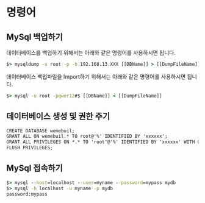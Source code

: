 # 명령어

## MySql 백업하기

데이터베이스를 백업하기 위해서는 아래와 같은 명령어를 사용하시면 됩니다.
```cmd
$> mysqldump -u root -p -h 192.168.13.XXX [[DBName]] > [[DumpFileName]]
```

데이터베이스 백업파일을 Import하기 위해서는 아래와 같은 명령어를 사용하시면 됩니다.
```cmd
$> mysql -u root -pqwer12#$ [[DBName]] < [[DumpFileName]]
```

## 데이터베이스 생성 및 권한 주기

```cmd
CREATE DATABASE wemebuil;
GRANT ALL ON wemebuil.* TO root@'%' IDENTIFIED BY 'xxxxxx';
GRANT ALL PRIVILEGES ON *.* TO 'root'@'%' IDENTIFIED BY 'xxxxxx' WITH GRANT OPTION;
FLUSH PRIVILEGES;
```

## MySql 접속하기

```cmd
$> mysql --host=localhost --user=myname --password=mypass mydb
$> mysql -h localhost -u myname -p mydb
password:mypass

```
